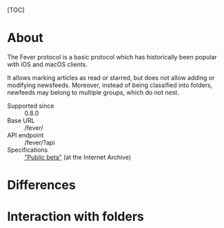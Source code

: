 [TOC]

# About

The Fever protocol is a basic protocol which has historically been popular with iOS and macOS clients.

It allows marking articles as read or starred, but does not allow adding or modifying newsfeeds. Moreover, instead of being classified into folders, newfeeds may belong to multiple groups, which do not nest.

<dl>
    <dt>Supported since</dt>
        <dd>0.8.0</dd>
    <dt>Base URL</dt>
        <dd>/fever/</dd>
    <dt>API endpoint</dt>
        <dd>/fever/?api</dd>
    <dt>Specifications</dt>
        <dd><a href="https://web.archive.org/web/20161217042229/https://feedafever.com/api">"Public beta"</a> (at the Internet Archive)</dd>
</dl>

# Differences

# Interaction with folders
